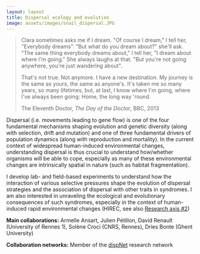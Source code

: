 ```yaml
---
layout: layout
title: Dispersal ecology and evolution
image: assets/images/snail_dispersal.JPG
---
```


>Clara sometimes asks me if I dream. "Of course I dream," I tell her, "Everybody dreams". "But what do you dream about?" she'll ask. "The same thing everybody dreams about," I tell her, "I dream about where I'm going." She always laughs at that. "But you're not going anywhere, you're just wandering about".
>
>That's not true. Not anymore. I have a new destination. My journey is the same as yours, the same as anyone's. It's taken me so many years, so many lifetimes, but, at last, I know where I'm going, where I've always been going: Home, the long way 'round.
>
>The Eleventh Doctor, *The Day of the Doctor*, BBC, 2013

Dispersal (i.e. movements leading to gene flow) is one of the four fundamental mechanisms shaping evolution and genetic diversity (along with selection, drift and mutation) and one of three fundamental drivers of population dynamics (along with reproduction and mortality). In the current context of widespread human-induced environmental changes, understanding dispersal is thus crucial to understand how/whether organisms will be able to cope, especially as many of these environmental changes are intrinsically spatial in nature (such as habitat fragmentation).

I develop lab- and field-based experiments to understand how the interaction of various selective pressures shape the evolution of dispersal strategies and the association of dispersal with other traits in syndromes. I am also interested in unraveling the ecological and evolutionary consequences of such syndromes, especially in the context of human-induced rapid environmental changes (HIREC, see also [Research axis #2](https://mdahirel.github.io/urbanecology))

**Main collaborations:** Armelle Ansart, Julien Pétillon, David Renault (University of Rennes 1), Solène Croci (CNRS, Rennes), Dries Bonte (Ghent University)

**Collaboration networks:** Member of the [dispNet](https://dispnet.github.io/) research network
